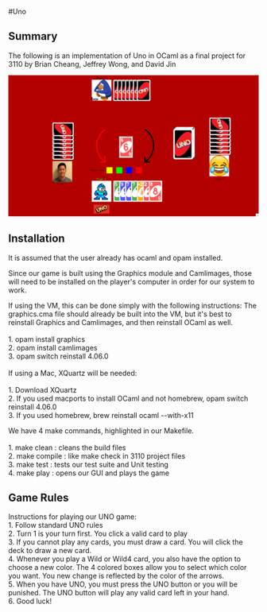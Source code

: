 #Uno

## Summary
The following is an implementation of Uno in OCaml as a final project for 3110 by Brian Cheang, Jeffrey Wong, and David Jin

![](screenshot.png)

## Installation
It is assumed that the user already has ocaml and opam installed.

Since our game is built using the Graphics module and Camlimages, those will need to be installed
on the player's computer in order for our system to work.

If using the VM, this can be done simply with the following instructions:
The graphics.cma file should already be built into the VM, but it's best to reinstall Graphics and
Camlimages, and then reinstall OCaml as well.  
<br />
	1. opam install graphics
<br />
	2. opam install camlimages
<br />
	3. opam switch reinstall 4.06.0
<br />  
If using a Mac, XQuartz will be needed:  
<br />
	1. Download XQuartz
<br />
	2. If you used macports to install OCaml and not homebrew, opam switch reinstall 4.06.0
<br />
	3. If you used homebrew, brew reinstall ocaml --with-x11
<br />

We have 4 make commands, highlighted in our Makefile.  
<br />
	1. make clean	: cleans the build files
<br />
	2. make compile	: like make check in 3110 project files
<br />
	3. make test 	: tests our test suite and Unit testing
<br />
	4. make play 	: opens our GUI and plays the game

## Game Rules
Instructions for playing our UNO game:    
	1. Follow standard UNO rules  
	2. Turn 1 is your turn first. You click a valid card to play  
	3. If you cannot play any cards, you must draw a card. You will click the deck to draw a new card.  
	4. Whenever you play a Wild or Wild4 card, you also have the option to choose a new color. The
	   4 colored boxes allow you to select which color you want. You new change is reflected by the color
	   of the arrows.  
	5. When you have UNO, you must press the UNO button or you will be punished. The UNO button will play
	   any valid card left in your hand.  
	6. Good luck!  
